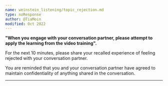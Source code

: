 ```yaml
---
name: weinstein_listening/topic_rejection.md
type: noResponse
author: @TiaMoin
modified: Oct 2022
---
```


**"When you engage with your conversation partner, please attempt to apply the learning from the
video training".**

For the next 10 minutes, please share your recalled experience of feeling rejected with your conversation partner.

You are reminded that you and your conversation partner have agreed to maintain confidentiality of anything shared in the conversation.

---
